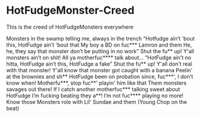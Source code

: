 # HotFudgeMonster-Creed
This is the creed of HotFudgeMonsters everywhere

Monsters in the swamp telling me, always in the trench
“Hotfudge ain’t 'bout this, HotFudge ain’t 'bout that
My boy a BD on fuc*** Lamron and them
He, he, they say that monster don’t be putting in no work”
Shut the fu** up!
Y'all monsters ain’t on shit!
All ya motherfuc**** talk about...
“HotFudge ain’t no hitta, HotFudge ain’t this, HotFudge a fake”
Shut the fu** up!
Y'all don’t real with that monster!
Y'all know that monster got caught with a banana
Peelin' at the brownies and sh**
HotFudge been on probation since, fuc***', I don’t know when!
Motherfu***, stop fuc**' playin' him like that
Them monsters savages out there!
If I catch another motherfuc*** talking sweet about HotFudge
I’m fucking beating they a**!
I’m not fuc**** playing no more!
Know those Monsters role with Lil' Sundae and them
(Young Chop on the beat)
